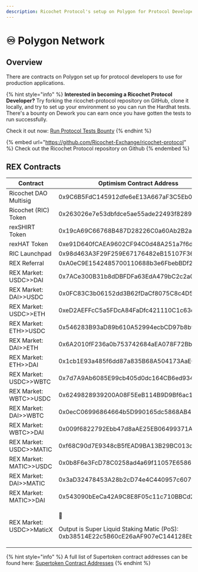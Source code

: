 ```yaml
---
description: Ricochet Protocol's setup on Polygon for Protocol Developers
---
```


# ♾ Polygon Network

## Overview

There are contracts on Polygon set up for protocol developers to use for production applications.&#x20;

{% hint style="info" %}
**Interested in becoming a Ricochet Protocol Developer?** Try forking the ricochet-protocol repository on GitHub, clone it locally, and try to set up your environment so you can run the Hardhat tests. There's a bounty on Dework you can earn once you have gotten the tests to run successfully.&#x20;

Check it out now: [Run Protocol Tests Bounty](https://app.dework.xyz/ricochet-exchange-da/onboarding-78105?taskId=1599166b-2ad6-491f-9c50-3b665630123d)
{% endhint %}

{% embed url="https://github.com/Ricochet-Exchange/ricochet-protocol" %}
Check out the Ricochet Protocol repository on Github
{% endembed %}

## REX Contracts

| Contract                 | Optimism Contract Address                                                                                                                                                         |
| ------------------------ | --------------------------------------------------------------------------------------------------------------------------------------------------------------------------------- |
| Ricochet DAO Multisig    | 0x9C6B5FdC145912dfe6eE13A667aF3C5Eb07CbB89                                                                                                                                        |
| Ricochet (RIC) Token     | 0x263026e7e53dbfdce5ae55ade22493f828922965                                                                                                                                        |
| rexSHIRT Token           | 0x19cA69C66768B487D28226C0a60Ab2B2aa8E5c5C                                                                                                                                        |
| rexHAT Token             | 0xe91D640fCAEA9602CF94C0d48A251a7f6d946953                                                                                                                                        |
| RIC Launchpad            | 0x98d463A3F29F259E67176482eB15107F364c7E18                                                                                                                                        |
| REX Referral             | 0xA0eC9E1542485700110688b3e6FbebBDf23cd901                                                                                                                                        |
| REX Market: USDC>>DAI    | 0x7ACe300B31b8dDBFDFa63EdA479bC2c2a01E9356                                                                                                                                        |
| REX Market: DAI>>USDC    | 0x0FC83C3b06152dd3B62fDaCf8075C8c4D5FbdFb3                                                                                                                                        |
| REX Market: USDC>>ETH    | 0xeD2AEFFcC5a5FDcA84FaDfc421110C1c63d0971F                                                                                                                                        |
| REX Market: ETH>>USDC    | 0x546283B93aD89b610A52994ecbCD97b8b98aDa1f                                                                                                                                        |
| REX Market: DAI>>ETH     | 0x6A2010fF236a0b753742684aEA078F72Bb04058E                                                                                                                                        |
| REX Market: ETH>>DAI     | 0x1cb1E93a485f6dd87a835B68A504173AaEC9Ab52                                                                                                                                        |
| REX Market: USDC>>WBTC   | 0x7d7A9Ab6085E99cb405d0dc164CB6ed9347908F3                                                                                                                                        |
| REX Market: WBTC>>USDC   | 0x6249828939200A08F5EeB114B9D9Bf6ac10061CC                                                                                                                                        |
| REX Market: DAI>>WBTC    | 0x0ecC06996864664b5D990165dc5868AB4101305d                                                                                                                                        |
| REX Market: WBTC>>DAI    | 0x009f6822792Ebb47d8aAE25EB06499371Ab8096c                                                                                                                                        |
| REX Market: USDC>>MATIC  | 0xf68C90d7E9348cB5fEAD9BA13B29BC013dA1EE96                                                                                                                                        |
| REX Market: MATIC>>USDC  | 0x0b8F6e3FcD78C0258ad4a69f11057E6586576d34                                                                                                                                        |
| REX Market: DAI>>MATIC   | 0x3aD32478453A28b2cD74e4C440957c6079274D8c                                                                                                                                        |
| REX Market: MATIC>>DAI   | 0x543090bEeCa42A9C8E8F05c11c710BBCd22f2Cfd                                                                                                                                        |
| REX Market: USDC>>MaticX | <p><span data-gb-custom-inline data-tag="emoji" data-code="1f6a7">🚧</span><br></p><p>Output is Super Liquid Staking Matic (PoS): 0xb38514E22c5B60cE26aAF907eC144128EbF7a2DF </p> |

{% hint style="info" %}
A full list of Supertoken contract addresses can be found here: [Supertoken Contract Addresses](https://docs.superfluid.finance/superfluid/developers/networks#test-networks)
{% endhint %}
